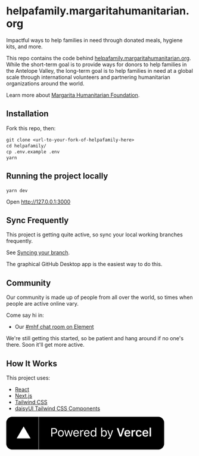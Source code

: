 # helpafamily.margaritahumanitarian.org

Impactful ways to help families in need through donated meals, hygiene kits, and more.

This repo contains the code behind [helpafamily.margaritahumanitarian.org](https://helpafamily.margaritahumanitarian.org/). While the short-term goal is to provide ways for donors to help families in the Antelope Valley, the long-term goal is to help families in need at a global scale through international volunteers and partnering humanitarian organizations around the world.

Learn more about [Margarita Humanitarian Foundation](https://www.margaritahumanitarian.org/).

## Installation

Fork this repo, then:

```
git clone <url-to-your-fork-of-helpafamily-here>
cd helpafamily/
cp .env.example .env
yarn
```

## Running the project locally

```
yarn dev
```

Open http://127.0.0.1:3000

## Sync Frequently

This project is getting quite active, so sync your local working branches frequently.

See [Syncing your branch](https://docs.github.com/en/desktop/contributing-and-collaborating-using-github-desktop/keeping-your-local-repository-in-sync-with-github/syncing-your-branch).

The graphical GitHub Desktop app is the easiest way to do this.

## Community

Our community is made up of people from all over the world, so times when people
are active online vary.

Come say hi in:

- Our [#mhf chat room on Element](https://app.element.io/#/room/#mhf:matrix.org)

We're still getting this started, so be patient and hang around if no one's there.
Soon it'll get more active.

## How It Works

This project uses:

- [React](https://reactjs.org/)
- [Next.js](https://nextjs.org/docs/)
- [Tailwind CSS](https://tailwindcss.com/docs)
- [daisyUI Tailwind CSS Components](https://daisyui.com/)

[![Powered by Vercel](public/images/powered-by-vercel.svg)](https://vercel.com?utm_source=margaritahumanitarian&utm_campaign=oss)
